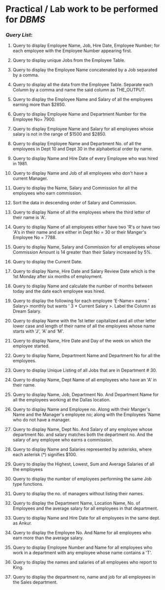 # Practical / Lab work to be performed for **_DBMS_**

### **_Query List_**:

1. Query to display Employee Name, Job, Hire Date, Employee Number; for each employee with the Employee Number appearing first.

2. Query to display unique Jobs from the Employee Table.

3. Query to display the Employee Name concatenated by a Job separated by a comma.

4. Query to display all the data from the Employee Table. Separate each Column by a comma and name the said column as THE_OUTPUT.

5. Query to display the Employee Name and Salary of all the employees earning more than $2850.

6. Query to display Employee Name and Department Number for the Employee No= 7900.

7. Query to display Employee Name and Salary for all employees whose salary is not in the range of $1500 and $2850.

8. Query to display Employee Name and Department No. of all the employees in Dept 10 and Dept 30 in the alphabetical order by name.

9. Query to display Name and Hire Date of every Employee who was hired in 1981.

10. Query to display Name and Job of all employees who don't have a current Manager.

11. Query to display the Name, Salary and Commission for all the employees who earn commission.

12. Sort the data in descending order of Salary and Commission.

13. Query to display Name of all the employees where the third letter of their name is 'A'.

14. Query to display Name of all employees either have two 'R's or have two 'A's in their name and are either in Dept No = 30 or their Manger's Employee No = 7788.

15. Query to display Name, Salary and Commission for all employees whose Commission Amount is 14 greater than their Salary increased by 5%.

16. Query to display the Current Date.

17. Query to display Name, Hire Date and Salary Review Date which is the 1st Monday after six months of employment.

18. Query to display Name and calculate the number of months between today and the date each employee was hired.

19. Query to display the following for each employee 'E-Name> earns ' Salary> monthly but wants ' 3 \* Current Salary >. Label the Column as Dream Salary.

20. Query to display Name with the 1st letter capitalized and all other letter lower case and length of their name of all the employees whose name starts with 'J', 'A' and 'M'.

21. Query to display Name, Hire Date and Day of the week on which the employee started.

22. Query to display Name, Department Name and Department No for all the employees.

23. Query to display Unique Listing of all Jobs that are in Department # 30.

24. Query to display Name, Dept Name of all employees who have an 'A' in their name.

25. Query to display Name, Job, Department No. And Department Name for all the employees working at the Dallas location.

26. Query to display Name and Employee no. Along with their Manger's Name and the Manager's employee no; along with the Employees 'Name who do not have a manager.

27. Query to display Name, Dept No. And Salary of any employee whose department No. and salary matches both the department no. And the salary of any employee who earns a commission.

28. Query to display Name and Salaries represented by asterisks, where each asterisk (\*) signifies $100.

29. Query to display the Highest, Lowest, Sum and Average Salaries of all the employees

30. Query to display the number of employees performing the same Job type functions.

31. Query to display the no. of managers without listing their names.

32. Query to display the Department Name, Location Name, No. of Employees and the average salary for all employees in that department.

33. Query to display Name and Hire Date for all employees in the same dept. as Ankur.

34. Query to display the Employee No. And Name for all employees who earn more than the average salary.

35. Query to display Employee Number and Name for all employees who work in a department with any employee whose name contains a 'T'.

36. Query to display the names and salaries of all employees who report to King.

37. Query to display the department no, name and job for all employees in the Sales department.
